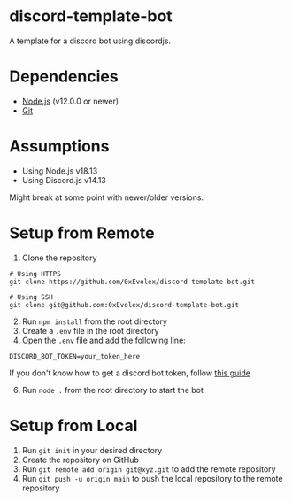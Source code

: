 # discord-template-bot

A template for a discord bot using discordjs.

# Dependencies
- [Node.js](https://nodejs.org/en/) (v12.0.0 or newer)
- [Git](https://git-scm.com/downloads)

# Assumptions
- Using Node.js v18.13
- Using Discord.js v14.13

Might break at some point with newer/older versions.

# Setup from Remote

1. Clone the repository
```
# Using HTTPS
git clone https://github.com/0xEvolex/discord-template-bot.git

# Using SSH
git clone git@github.com:0xEvolex/discord-template-bot.git
```

2. Run `npm install` from the root directory
3. Create a `.env` file in the root directory
5. Open the `.env` file and add the following line:
```
DISCORD_BOT_TOKEN=your_token_here
```
If you don't know how to get a discord bot token, follow [this guide](https://discordjs.guide/preparations/setting-up-a-bot-application.html#creating-your-bot)

6. Run `node .` from the root directory to start the bot

# Setup from Local

1. Run `git init` in your desired directory
2. Create the repository on GitHub
3. Run `git remote add origin git@xyz.git` to add the remote repository
4. Run `git push -u origin main` to push the local repository to the remote repository


